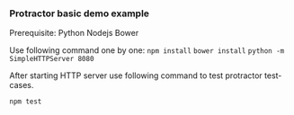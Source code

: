 ### Protractor basic demo example

Prerequisite:
Python
Nodejs
Bower

Use following command one by one:
`npm install`
`bower install`
`python -m SimpleHTTPServer 8080`

After starting HTTP server use following command to test protractor test-cases.

`npm test`